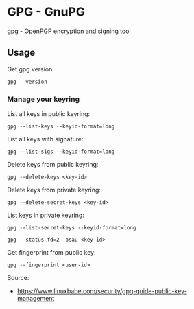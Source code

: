 # GPG - GnuPG

gpg - OpenPGP encryption and signing tool

## Usage

Get gpg version:
```shell
gpg --version
```

### Manage your keyring

List all keys in public keyring:
```shell
gpg --list-keys --keyid-format=long
```

List all keys with signature:
```shell
gpg --list-sigs --keyid-format=long
```

Delete keys from public keyring:
```shell
gpg --delete-keys <key-id>
```

Delete keys from private keyring:
```shell
gpg --delete-secret-keys <key-id>
```

List keys in private keyring:
```shell
gpg --list-secret-keys --keyid-format=long
```

```shell
gpg --status-fd=2 -bsau <key-id>
```

Get fingerprint from public key:
```shell
gpg --fingerprint <user-id>
```

Source:

- https://www.linuxbabe.com/security/gpg-guide-public-key-management
